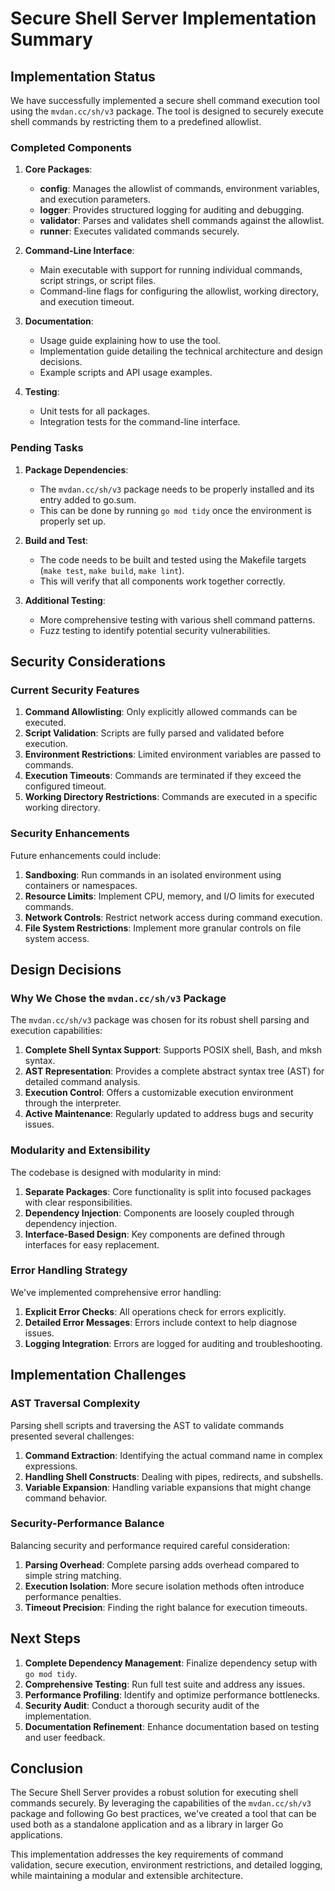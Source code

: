 # Secure Shell Server Implementation Summary

## Implementation Status

We have successfully implemented a secure shell command execution tool using the `mvdan.cc/sh/v3` package. The tool is designed to securely execute shell commands by restricting them to a predefined allowlist.

### Completed Components

1. **Core Packages**:
   - **config**: Manages the allowlist of commands, environment variables, and execution parameters.
   - **logger**: Provides structured logging for auditing and debugging.
   - **validator**: Parses and validates shell commands against the allowlist.
   - **runner**: Executes validated commands securely.

2. **Command-Line Interface**:
   - Main executable with support for running individual commands, script strings, or script files.
   - Command-line flags for configuring the allowlist, working directory, and execution timeout.

3. **Documentation**:
   - Usage guide explaining how to use the tool.
   - Implementation guide detailing the technical architecture and design decisions.
   - Example scripts and API usage examples.

4. **Testing**:
   - Unit tests for all packages.
   - Integration tests for the command-line interface.

### Pending Tasks

1. **Package Dependencies**:
   - The `mvdan.cc/sh/v3` package needs to be properly installed and its entry added to go.sum.
   - This can be done by running `go mod tidy` once the environment is properly set up.

2. **Build and Test**:
   - The code needs to be built and tested using the Makefile targets (`make test`, `make build`, `make lint`).
   - This will verify that all components work together correctly.

3. **Additional Testing**:
   - More comprehensive testing with various shell command patterns.
   - Fuzz testing to identify potential security vulnerabilities.

## Security Considerations

### Current Security Features

1. **Command Allowlisting**: Only explicitly allowed commands can be executed.
2. **Script Validation**: Scripts are fully parsed and validated before execution.
3. **Environment Restrictions**: Limited environment variables are passed to commands.
4. **Execution Timeouts**: Commands are terminated if they exceed the configured timeout.
5. **Working Directory Restrictions**: Commands are executed in a specific working directory.

### Security Enhancements

Future enhancements could include:

1. **Sandboxing**: Run commands in an isolated environment using containers or namespaces.
2. **Resource Limits**: Implement CPU, memory, and I/O limits for executed commands.
3. **Network Controls**: Restrict network access during command execution.
4. **File System Restrictions**: Implement more granular controls on file system access.

## Design Decisions

### Why We Chose the `mvdan.cc/sh/v3` Package

The `mvdan.cc/sh/v3` package was chosen for its robust shell parsing and execution capabilities:

1. **Complete Shell Syntax Support**: Supports POSIX shell, Bash, and mksh syntax.
2. **AST Representation**: Provides a complete abstract syntax tree (AST) for detailed command analysis.
3. **Execution Control**: Offers a customizable execution environment through the interpreter.
4. **Active Maintenance**: Regularly updated to address bugs and security issues.

### Modularity and Extensibility

The codebase is designed with modularity in mind:

1. **Separate Packages**: Core functionality is split into focused packages with clear responsibilities.
2. **Dependency Injection**: Components are loosely coupled through dependency injection.
3. **Interface-Based Design**: Key components are defined through interfaces for easy replacement.

### Error Handling Strategy

We've implemented comprehensive error handling:

1. **Explicit Error Checks**: All operations check for errors explicitly.
2. **Detailed Error Messages**: Errors include context to help diagnose issues.
3. **Logging Integration**: Errors are logged for auditing and troubleshooting.

## Implementation Challenges

### AST Traversal Complexity

Parsing shell scripts and traversing the AST to validate commands presented several challenges:

1. **Command Extraction**: Identifying the actual command name in complex expressions.
2. **Handling Shell Constructs**: Dealing with pipes, redirects, and subshells.
3. **Variable Expansion**: Handling variable expansions that might change command behavior.

### Security-Performance Balance

Balancing security and performance required careful consideration:

1. **Parsing Overhead**: Complete parsing adds overhead compared to simple string matching.
2. **Execution Isolation**: More secure isolation methods often introduce performance penalties.
3. **Timeout Precision**: Finding the right balance for execution timeouts.

## Next Steps

1. **Complete Dependency Management**: Finalize dependency setup with `go mod tidy`.
2. **Comprehensive Testing**: Run full test suite and address any issues.
3. **Performance Profiling**: Identify and optimize performance bottlenecks.
4. **Security Audit**: Conduct a thorough security audit of the implementation.
5. **Documentation Refinement**: Enhance documentation based on testing and user feedback.

## Conclusion

The Secure Shell Server provides a robust solution for executing shell commands securely. By leveraging the capabilities of the `mvdan.cc/sh/v3` package and following Go best practices, we've created a tool that can be used both as a standalone application and as a library in larger Go applications.

This implementation addresses the key requirements of command validation, secure execution, environment restrictions, and detailed logging, while maintaining a modular and extensible architecture.